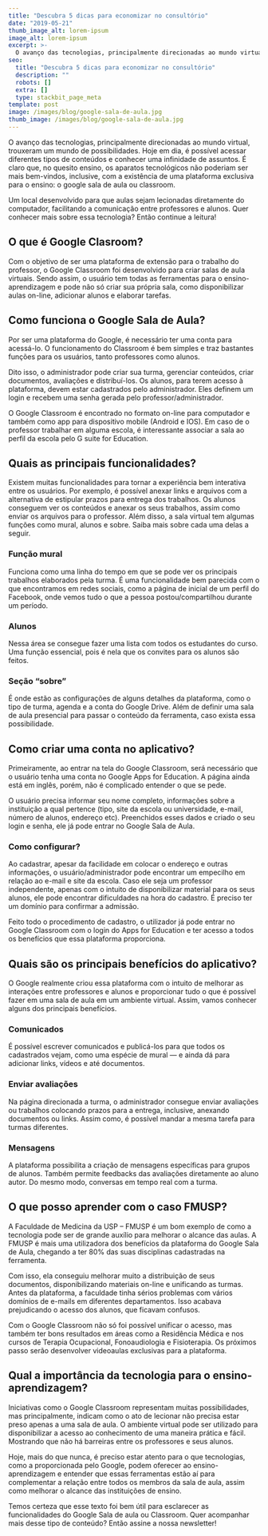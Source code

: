 ```yaml
---
title: "Descubra 5 dicas para economizar no consultório"
date: "2019-05-21"
thumb_image_alt: lorem-ipsum
image_alt: lorem-ipsum
excerpt: >-
  O avanço das tecnologias, principalmente direcionadas ao mundo virtual, trouxeram um mundo de possibilidades. Hoje em dia, é possível acessar diferentes tipos de conteúdos e conhecer uma infinidade de assuntos. É claro que, no quesito ensino, os aparatos tecnológicos não poderiam ser mais bem-vindos, inclusive, com a existência de uma plataforma exclusiva para o ensino: o google sala de aula ou classroom.
seo:
  title: "Descubra 5 dicas para economizar no consultório"
  description: ""
  robots: []
  extra: []
  type: stackbit_page_meta
template: post
image: /images/blog/google-sala-de-aula.jpg
thumb_image: /images/blog/google-sala-de-aula.jpg
---
```


O avanço das tecnologias, principalmente direcionadas ao mundo virtual, trouxeram um mundo de possibilidades. Hoje em dia, é possível acessar diferentes tipos de conteúdos e conhecer uma infinidade de assuntos. É claro que, no quesito ensino, os aparatos tecnológicos não poderiam ser mais bem-vindos, inclusive, com a existência de uma plataforma exclusiva para o ensino: o google sala de aula ou classroom.

Um local desenvolvido para que aulas sejam lecionadas diretamente do computador, facilitando a comunicação entre professores e alunos. Quer conhecer mais sobre essa tecnologia? Então continue a leitura!

## O que é Google Clasroom?

Com o objetivo de ser uma plataforma de extensão para o trabalho do professor, o Google Classroom foi desenvolvido para criar salas de aula virtuais. Sendo assim, o usuário tem todas as ferramentas para o ensino-aprendizagem e pode não só criar sua própria sala, como disponibilizar aulas on-line, adicionar alunos e elaborar tarefas.

## Como funciona o Google Sala de Aula?

Por ser uma plataforma do Google, é necessário ter uma conta para acessá-lo. O funcionamento do Classroom é bem simples e traz bastantes funções para os usuários, tanto professores como alunos.

Dito isso, o administrador pode criar sua turma, gerenciar conteúdos, criar documentos, avaliações e distribuí-los. Os alunos, para terem acesso à plataforma, devem estar cadastrados pelo administrador. Eles definem um login e recebem uma senha gerada pelo professor/administrador.

O Google Classroom é encontrado no formato on-line para computador e também como app para dispositivo mobile (Android e IOS). Em caso de o professor trabalhar em alguma escola, é interessante associar a sala ao perfil da escola pelo G suite for Education.

## Quais as principais funcionalidades?

Existem muitas funcionalidades para tornar a experiência bem interativa entre os usuários. Por exemplo, é possível anexar links e arquivos com a alternativa de estipular prazos para entrega dos trabalhos. Os alunos conseguem ver os conteúdos e anexar os seus trabalhos, assim como enviar os arquivos para o professor. Além disso, a sala virtual tem algumas funções como mural, alunos e sobre. Saiba mais sobre cada uma delas a seguir.

### Função mural

Funciona como uma linha do tempo em que se pode ver os principais trabalhos elaborados pela turma. É uma funcionalidade bem parecida com o que encontramos em redes sociais, como a página de inicial de um perfil do Facebook, onde vemos tudo o que a pessoa postou/compartilhou durante um período.

### Alunos

Nessa área se consegue fazer uma lista com todos os estudantes do curso. Uma função essencial, pois é nela que os convites para os alunos são feitos.

### Seção “sobre”

É onde estão as configurações de alguns detalhes da plataforma, como o tipo de turma, agenda e a conta do Google Drive. Além de definir uma sala de aula presencial para passar o conteúdo da ferramenta, caso exista essa possibilidade.

## Como criar uma conta no aplicativo?

Primeiramente, ao entrar na tela do Google Classroom, será necessário que o usuário tenha uma conta no Google Apps for Education. A página ainda está em inglês, porém, não é complicado entender o que se pede.

O usuário precisa informar seu nome completo, informações sobre a instituição a qual pertence (tipo, site da escola ou universidade, e-mail, número de alunos, endereço etc). Preenchidos esses dados e criado o seu login e senha, ele já pode entrar no Google Sala de Aula.

### Como configurar?

Ao cadastrar, apesar da facilidade em colocar o endereço e outras informações, o usuário/administrador pode encontrar um empecilho em relação ao e-mail e site da escola. Caso ele seja um professor independente, apenas com o intuito de disponibilizar material para os seus alunos, ele pode encontrar dificuldades na hora do cadastro. É preciso ter um domínio para confirmar a admissão.

Feito todo o procedimento de cadastro, o utilizador já pode entrar no Google Classroom com o login do Apps for Education e ter acesso a todos os benefícios que essa plataforma proporciona.

## Quais são os principais benefícios do aplicativo?

O Google realmente criou essa plataforma com o intuito de melhorar as interações entre professores e alunos e proporcionar tudo o que é possível fazer em uma sala de aula em um ambiente virtual. Assim, vamos conhecer alguns dos principais benefícios.

### Comunicados

É possível escrever comunicados e publicá-los para que todos os cadastrados vejam, como uma espécie de mural — e ainda dá para adicionar links, vídeos e até documentos.

### Enviar avaliações

Na página direcionada a turma, o administrador consegue enviar avaliações ou trabalhos colocando prazos para a entrega, inclusive, anexando documentos ou links. Assim como, é possível mandar a mesma tarefa para turmas diferentes.

### Mensagens

A plataforma possibilita a criação de mensagens específicas para grupos de alunos. Também permite feedbacks das avaliações diretamente ao aluno autor. Do mesmo modo, conversas em tempo real com a turma.

## O que posso aprender com o caso FMUSP?

A Faculdade de Medicina da USP – FMUSP é um bom exemplo de como a tecnologia pode ser de grande auxílio para melhorar o alcance das aulas. A FMUSP é mais uma utilizadora dos benefícios da plataforma do Google Sala de Aula, chegando a ter 80% das suas disciplinas cadastradas na ferramenta.

Com isso, ela conseguiu melhorar muito a distribuição de seus documentos, disponibilizando materiais on-line e unificando as turmas. Antes da plataforma, a faculdade tinha sérios problemas com vários domínios de e-mails em diferentes departamentos. Isso acabava prejudicando o acesso dos alunos, que ficavam confusos.

Com o Google Classroom não só foi possível unificar o acesso, mas também ter bons resultados em áreas como a Residência Médica e nos cursos de Terapia Ocupacional, Fonoaudiologia e Fisioterapia. Os próximos passo serão desenvolver videoaulas exclusivas para a plataforma.

## Qual a importância da tecnologia para o ensino-aprendizagem?

Iniciativas como o Google Classroom representam muitas possibilidades, mas principalmente, indicam como o ato de lecionar não precisa estar preso apenas a uma sala de aula. O ambiente virtual pode ser utilizado para disponibilizar a acesso ao conhecimento de uma maneira prática e fácil. Mostrando que não há barreiras entre os professores e seus alunos.

Hoje, mais do que nunca, é preciso estar atento para o que tecnologias, como a proporcionada pelo Google, podem oferecer ao ensino-aprendizagem e entender que essas ferramentas estão aí para complementar a relação entre todos os membros da sala de aula, assim como melhorar o alcance das instituições de ensino.

Temos certeza que esse texto foi bem útil para esclarecer as funcionalidades do Google Sala de aula ou Classroom. Quer acompanhar mais desse tipo de conteúdo? Então assine a nossa newsletter!
